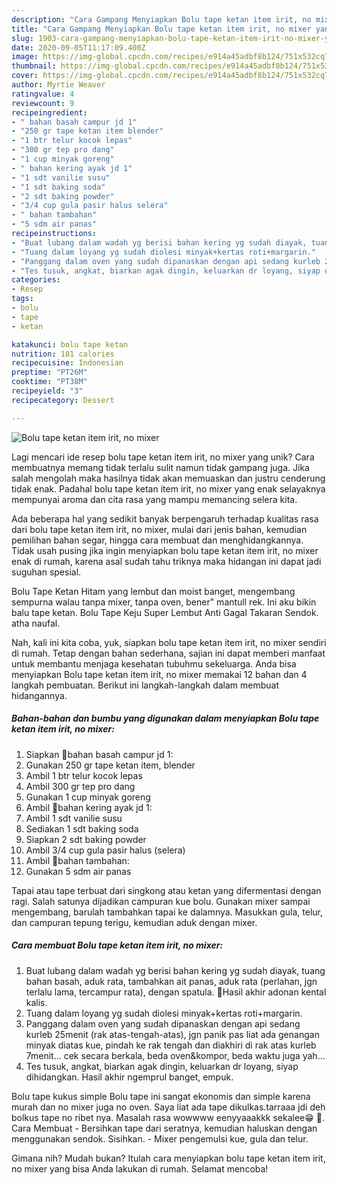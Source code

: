 ```yaml
---
description: "Cara Gampang Menyiapkan Bolu tape ketan item irit, no mixer yang Enak"
title: "Cara Gampang Menyiapkan Bolu tape ketan item irit, no mixer yang Enak"
slug: 1903-cara-gampang-menyiapkan-bolu-tape-ketan-item-irit-no-mixer-yang-enak
date: 2020-09-05T11:17:09.400Z
image: https://img-global.cpcdn.com/recipes/e914a45adbf8b124/751x532cq70/bolu-tape-ketan-item-irit-no-mixer-foto-resep-utama.jpg
thumbnail: https://img-global.cpcdn.com/recipes/e914a45adbf8b124/751x532cq70/bolu-tape-ketan-item-irit-no-mixer-foto-resep-utama.jpg
cover: https://img-global.cpcdn.com/recipes/e914a45adbf8b124/751x532cq70/bolu-tape-ketan-item-irit-no-mixer-foto-resep-utama.jpg
author: Myrtie Weaver
ratingvalue: 4
reviewcount: 9
recipeingredient:
- " bahan basah campur jd 1"
- "250 gr tape ketan item blender"
- "1 btr telur kocok lepas"
- "300 gr tep pro dang"
- "1 cup minyak goreng"
- " bahan kering ayak jd 1"
- "1 sdt vanilie susu"
- "1 sdt baking soda"
- "2 sdt baking powder"
- "3/4 cup gula pasir halus selera"
- " bahan tambahan"
- "5 sdm air panas"
recipeinstructions:
- "Buat lubang dalam wadah yg berisi bahan kering yg sudah diayak, tuang bahan basah, aduk rata, tambahkan ait panas, aduk rata (perlahan, jgn terlalu lama, tercampur rata), dengan spatula. 🌟Hasil akhir adonan kental kalis."
- "Tuang dalam loyang yg sudah diolesi minyak+kertas roti+margarin."
- "Panggang dalam oven yang sudah dipanaskan dengan api sedang kurleb 25menit (rak atas-tengah-atas), jgn panik pas liat ada genangan minyak diatas kue, pindah ke rak tengah dan diakhiri di rak atas kurleb 7menit... cek secara berkala, beda oven&amp;kompor, beda waktu juga yah..."
- "Tes tusuk, angkat, biarkan agak dingin, keluarkan dr loyang, siyap dihidangkan. Hasil akhir ngemprul banget, empuk."
categories:
- Resep
tags:
- bolu
- tape
- ketan

katakunci: bolu tape ketan 
nutrition: 181 calories
recipecuisine: Indonesian
preptime: "PT26M"
cooktime: "PT38M"
recipeyield: "3"
recipecategory: Dessert

---
```



![Bolu tape ketan item irit, no mixer](https://img-global.cpcdn.com/recipes/e914a45adbf8b124/751x532cq70/bolu-tape-ketan-item-irit-no-mixer-foto-resep-utama.jpg)

Lagi mencari ide resep bolu tape ketan item irit, no mixer yang unik? Cara membuatnya memang tidak terlalu sulit namun tidak gampang juga. Jika salah mengolah maka hasilnya tidak akan memuaskan dan justru cenderung tidak enak. Padahal bolu tape ketan item irit, no mixer yang enak selayaknya mempunyai aroma dan cita rasa yang mampu memancing selera kita.

Ada beberapa hal yang sedikit banyak berpengaruh terhadap kualitas rasa dari bolu tape ketan item irit, no mixer, mulai dari jenis bahan, kemudian pemilihan bahan segar, hingga cara membuat dan menghidangkannya. Tidak usah pusing jika ingin menyiapkan bolu tape ketan item irit, no mixer enak di rumah, karena asal sudah tahu triknya maka hidangan ini dapat jadi suguhan spesial.

Bolu Tape Ketan Hitam yang lembut dan moist banget, mengembang sempurna walau tanpa mixer, tanpa oven, bener&#34; mantull rek. Ini aku bikin balu tape ketan. Bolu Tape Keju Super Lembut Anti Gagal Takaran Sendok. atha naufal.


Nah, kali ini kita coba, yuk, siapkan bolu tape ketan item irit, no mixer sendiri di rumah. Tetap dengan bahan sederhana, sajian ini dapat memberi manfaat untuk membantu menjaga kesehatan tubuhmu sekeluarga. Anda bisa menyiapkan Bolu tape ketan item irit, no mixer memakai 12 bahan dan 4 langkah pembuatan. Berikut ini langkah-langkah dalam membuat hidangannya.

<!--inarticleads1-->

##### Bahan-bahan dan bumbu yang digunakan dalam menyiapkan Bolu tape ketan item irit, no mixer:

1. Siapkan  📍bahan basah campur jd 1:
1. Gunakan 250 gr tape ketan item, blender
1. Ambil 1 btr telur kocok lepas
1. Ambil 300 gr tep pro dang
1. Gunakan 1 cup minyak goreng
1. Ambil  📍bahan kering ayak jd 1:
1. Ambil 1 sdt vanilie susu
1. Sediakan 1 sdt baking soda
1. Siapkan 2 sdt baking powder
1. Ambil 3/4 cup gula pasir halus (selera)
1. Ambil  📍bahan tambahan:
1. Gunakan 5 sdm air panas


Tapai atau tape terbuat dari singkong atau ketan yang difermentasi dengan ragi. Salah satunya dijadikan campuran kue bolu. Gunakan mixer sampai mengembang, barulah tambahkan tapai ke dalamnya. Masukkan gula, telur, dan campuran tepung terigu, kemudian aduk dengan mixer. 

<!--inarticleads2-->

##### Cara membuat Bolu tape ketan item irit, no mixer:

1. Buat lubang dalam wadah yg berisi bahan kering yg sudah diayak, tuang bahan basah, aduk rata, tambahkan ait panas, aduk rata (perlahan, jgn terlalu lama, tercampur rata), dengan spatula. 🌟Hasil akhir adonan kental kalis.
1. Tuang dalam loyang yg sudah diolesi minyak+kertas roti+margarin.
1. Panggang dalam oven yang sudah dipanaskan dengan api sedang kurleb 25menit (rak atas-tengah-atas), jgn panik pas liat ada genangan minyak diatas kue, pindah ke rak tengah dan diakhiri di rak atas kurleb 7menit... cek secara berkala, beda oven&amp;kompor, beda waktu juga yah...
1. Tes tusuk, angkat, biarkan agak dingin, keluarkan dr loyang, siyap dihidangkan. Hasil akhir ngemprul banget, empuk.


Bolu tape kukus simple Bolu tape ini sangat ekonomis dan simple karena murah dan no mixer juga no oven. Saya liat ada tape dikulkas.tarraaa jdi deh bolkus tape no ribet nya. Masalah rasa wowwww eenyyaaakkk sekalee😁 🥰. Cara Membuat - Bersihkan tape dari seratnya, kemudian haluskan dengan menggunakan sendok. Sisihkan. - Mixer pengemulsi kue, gula dan telur. 

Gimana nih? Mudah bukan? Itulah cara menyiapkan bolu tape ketan item irit, no mixer yang bisa Anda lakukan di rumah. Selamat mencoba!
